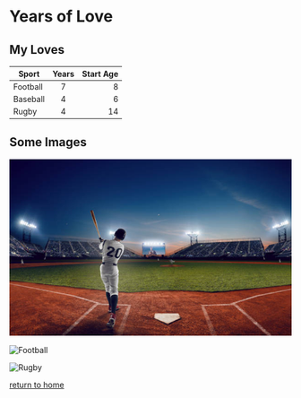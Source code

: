 # Years of Love

## My Loves

| Sport | Years | Start Age |
| ------- |:-------:| -----:|
| Football | 7 | 8 |
| Baseball | 4 | 6 |
| Rugby | 4 | 14 |

## Some Images

![Baseball](https://github.com/ConnWill/markdownpage/blob/main/baseball.jpg)

![Football](https://www.google.com/search?q=football+pictures&rlz=1C5CHFA_enUS805US805&sxsrf=AOaemvLJ5HEH2PaAICRgA8lHbLdsN-ZfQw:1640101350856&tbm=isch&source=iu&ictx=1&fir=XTKYk-RBGRU59M%252Ct6ZKae9V-_XobM%252C_%253Bhc9Aw8HAHGgZpM%252CfVFlETjOEbEwPM%252C_%253BigIbErnhD6QmVM%252CdPUCPHiHctd9mM%252C_%253B7cUhixR6lSRMEM%252CKwx1IgJ9C9ZWhM%252C_%253BU3pjiul33ugGbM%252ChEzUcUKV1ZvGMM%252C_%253B9K94kUxcjQdMZM%252CfVFlETjOEbEwPM%252C_%253BBgdicDnp0R-NgM%252C75nv7V0Vazo3WM%252C_%253BR2swnU5LvkqG9M%252C-3IXClEQHoyi5M%252C_%253BytlXkDIocI7e7M%252Ct6ZKae9V-_XobM%252C_%253BvVj3MCnTwnagzM%252CBJon5xEFUSxiVM%252C_%253BmR0CdrenS_ZmOM%252CxPe3CvCbDkKMJM%252C_%253Bbl0eHVoNC44gwM%252ChEzUcUKV1ZvGMM%252C_%253Blk3b3YwJgfZBbM%252Ct6ZKae9V-_XobM%252C_%253B0hwhrcv-1-7uoM%252CMhrK_IQeExBu6M%252C_%253Bd0kJaJHsHE3ygM%252CfVFlETjOEbEwPM%252C_&vet=1&usg=AI4_-kRB7-YfF2JGbfqQopvt4yUwMylEAQ&sa=X&ved=2ahUKEwjd5abTnfX0AhVQGs0KHd7LB2QQ9QF6BAgDEAE#imgrc=XTKYk-RBGRU59M)

![Rugby](https://images.theconversation.com/files/347919/original/file-20200716-17-179wc7x.jpg?ixlib=rb-1.1.0&rect=7%2C7%2C4798%2C3249&q=45&auto=format&w=926&fit=clip)

[return to home](./README.md)

